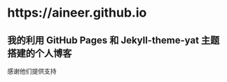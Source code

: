 
<h1> https://aineer.github.io </h1>
<h2>我的利用 GitHub Pages 和 Jekyll-theme-yat 主题搭建的个人博客</h2>
<p> 感谢他们提供支持 </p>